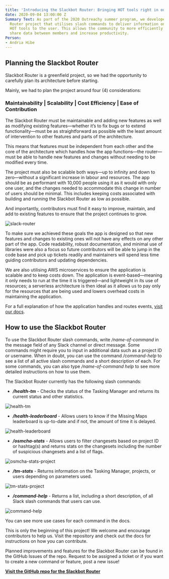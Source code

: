 ```yaml
---
title: 'Introducing the Slackbot Router: Bringing HOT tools right in our Slack channel'
date: 2020-09-04 13:00:00 Z
Summary Text: As part of the 2020 Outreachy summer program, we developed a Slackbot
  Router project that utilises slash commands to deliver information on different
  HOT tools to the user. This allows the community to more efficiently access and
  share data between members and increase productivity.
Person:
- Andria Hibe
---
```


## Planning the Slackbot Router

Slackbot Router is a greenfield project, so we had the opportunity to carefully plan its architecture before starting.

Mainly, we had to plan the project around four (4) considerations:

### Maintainability | Scalability  | Cost Efficiency | Ease of Contribution

The Slackbot Router must be maintainable and adding new features as well as modifying existing features—whether it’s to fix bugs or to extend functionality—must be as straightforward as possible with the least amount of intervention to other features and parts of the architecture.

This means that features must be independent from each other and the core of the architecture which handles how the app functions—the router—must be able to handle new features and changes without needing to be modified every time.

The project must also be scalable both ways—up to infinity and down to zero—without a significant increase in labour and resources. The app should be as performant with 10,000 people using it as it would with only one user, and the changes needed to accommodate this change in number of users should be minimal. This includes keeping costs associated with building and running the Slackbot Router as low as possible.

And importantly, contributors must find it easy to improve, maintain, and add to existing features to ensure that the project continues to grow.

![slack-router](https://user-images.githubusercontent.com/12103383/84057200-f6620000-a9d4-11ea-9b74-fd4ecd9eb27b.png)

To make sure we achieved these goals the app is designed so that new features and changes to existing ones will not have any effects on any other part of the app. Code readability, robust documentation, and minimal use of libraries were also a focus so future contributors will be able to jump in the code base and pick up tickets readily and maintainers will spend less time guiding contributors and updating dependencies.

We are also utilising AWS microservices to ensure the application is scalable and to keep costs down. The application is event-based—meaning it only needs to run at the time it is triggered—and lightweight in its use of resources; a serverless architecture is then ideal as it allows us to pay only for the resources that are being used and lowers overhead costs in maintaining the application.

For a full explanation of how the application handles and routes events, [visit our docs](https://github.com/hotosm/slack-bots/blob/master/docs/architecture.md).

## How to use the Slackbot Router

To use the Slackbot Router slash commands, write */name-of-command* in the message field of any Slack channel or direct message. Some commands might require you to input in additional data such as a project ID or username. When in doubt, you can use the command */command-help* to see a list of all active slash commands and a short description of each. For some commands, you can also type */name-of-command help* to see more detailed instructions on how to use them.

The Slackbot Router currently has the following slash commands:

* _**/health-tm**_ - Checks the status of the Tasking Manager and returns its current status and other statistics.

![health-tm](https://user-images.githubusercontent.com/54427598/87404675-8f0e2000-c612-11ea-920e-cd3b7292dcca.png)


+ _**/health-leaderboard**_ - Allows users to know if the Missing Maps leaderboard is up-to-date and if not, the amount of time it is delayed.

![health-leaderboard](https://user-images.githubusercontent.com/54427598/87404630-80276d80-c612-11ea-8316-02ca8a1b5101.png)


+ _**/osmcha-stats**_ - Allows users to filter changesets based on project ID or hashtag(s) and returns stats on the changesets including the number of suspicious changesets and a list of flags.

![osmcha-stats-project](https://user-images.githubusercontent.com/54427598/87515724-5cc2f800-c6d0-11ea-9c7b-0fe29049838b.png)


+ _**/tm-stats**_ - Returns information on the Tasking Manager, projects, or users depending on parameters used.

![tm-stats-project](https://user-images.githubusercontent.com/54427598/87519968-6fd8c680-c6d6-11ea-9040-8dff25378523.png)


+ _**/command-help**_ - Returns a list, including a short description, of all Slack slash commands that users can use.

![command-help](https://user-images.githubusercontent.com/54427598/90256846-6c358c80-de9a-11ea-88e6-92f348f88b41.png)

You can see more use cases for each command in the docs.

This is only the beginning of this project! We welcome and encourage contributors to help us. Visit the repository and check out the docs for instructions on how you can contribute.

Planned improvements and features for the Slackbot Router can be found in the GitHub Issues of the repo. Request to be assigned a ticket or if you want to create a new command or feature, post a new issue!

**[Visit the GitHub repo for the Slackbot Router](https://github.com/hotosm/slack-bots)**
